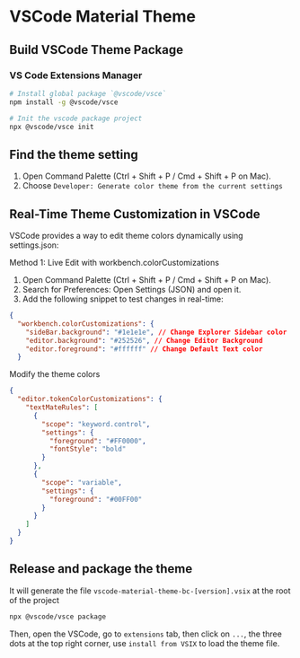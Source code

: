 # VSCode Material Theme

## Build VSCode Theme Package

### VS Code Extensions Manager

```bash
# Install global package `@vscode/vsce`
npm install -g @vscode/vsce

# Init the vscode package project
npx @vscode/vsce init
```

## Find the theme setting

1. Open Command Palette (Ctrl + Shift + P / Cmd + Shift + P on Mac).
2. Choose `Developer: Generate color theme from the current settings`

## Real-Time Theme Customization in VSCode

VSCode provides a way to edit theme colors dynamically using settings.json:

Method 1: Live Edit with workbench.colorCustomizations

1. Open Command Palette (Ctrl + Shift + P / Cmd + Shift + P on Mac).
2. Search for Preferences: Open Settings (JSON) and open it.
3. Add the following snippet to test changes in real-time:


```json
{
  "workbench.colorCustomizations": {
    "sideBar.background": "#1e1e1e", // Change Explorer Sidebar color
    "editor.background": "#252526", // Change Editor Background
    "editor.foreground": "#ffffff" // Change Default Text color
  }
```

Modify the theme colors

```json
{
  "editor.tokenColorCustomizations": {
    "textMateRules": [
      {
        "scope": "keyword.control",
        "settings": {
          "foreground": "#FF0000",
          "fontStyle": "bold"
        }
      },
      {
        "scope": "variable",
        "settings": {
          "foreground": "#00FF00"
        }
      }
    ]
  }
}
```


## Release and package the theme

It will generate the file `vscode-material-theme-bc-[version].vsix` at the root of the project

```bash
npx @vscode/vsce package
```

Then, open the VSCode, go to `extensions` tab, then click on `...`, the three dots at the top right corner, use `install from VSIX` to load the theme file.
